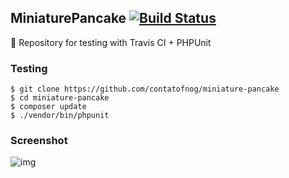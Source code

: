## MiniaturePancake [![Build Status](https://www.travis-ci.com/contatofnog/miniature-pancake.svg?branch=master)](https://www.travis-ci.com/contatofnog/miniature-pancake)

:tada: Repository for testing with Travis CI + PHPUnit 

### Testing
```
$ git clone https://github.com/contatofnog/miniature-pancake
$ cd miniature-pancake
$ composer update
$ ./vendor/bin/phpunit
```

### Screenshot

![img](https://i.imgur.com/1SS9FgR.png)
